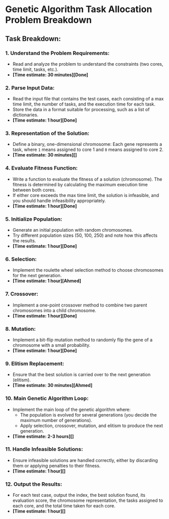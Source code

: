 # Genetic Algorithm Task Allocation Problem Breakdown

## Task Breakdown:

### 1. Understand the Problem Requirements:

- Read and analyze the problem to understand the constraints (two cores, time limit, tasks, etc.).
- **[Time estimate: 30 minutes][Done]**

### 2. Parse Input Data:

- Read the input file that contains the test cases, each consisting of a max time limit, the number of tasks, and the execution time for each task.
- Store the data in a format suitable for processing, such as a list of dictionaries.
- **[Time estimate: 1 hour][Done]**

### 3. Representation of the Solution:

- Define a binary, one-dimensional chromosome: Each gene represents a task, where `1` means assigned to core 1 and `0` means assigned to core 2.
- **[Time estimate: 30 minutes][]**

### 4. Evaluate Fitness Function:

- Write a function to evaluate the fitness of a solution (chromosome). The fitness is determined by calculating the maximum execution time between both cores.
- If either core exceeds the max time limit, the solution is infeasible, and you should handle infeasibility appropriately.
- **[Time estimate: 1 hour][Done]**

### 5. Initialize Population:

- Generate an initial population with random chromosomes.
- Try different population sizes (50, 100, 250) and note how this affects the results.
- **[Time estimate: 1 hour][Done]**

### 6. Selection:

- Implement the roulette wheel selection method to choose chromosomes for the next generation.
- **[Time estimate: 1 hour][Ahmed]**

### 7. Crossover:

- Implement a one-point crossover method to combine two parent chromosomes into a child chromosome.
- **[Time estimate: 1 hour][Done]**

### 8. Mutation:

- Implement a bit-flip mutation method to randomly flip the gene of a chromosome with a small probability.
- **[Time estimate: 1 hour][Done]**

### 9. Elitism Replacement:

- Ensure that the best solution is carried over to the next generation (elitism).
- **[Time estimate: 30 minutes][Ahmed]**

### 10. Main Genetic Algorithm Loop:

- Implement the main loop of the genetic algorithm where:
  - The population is evolved for several generations (you decide the maximum number of generations).
  - Apply selection, crossover, mutation, and elitism to produce the next generation.
- **[Time estimate: 2-3 hours][]**

### 11. Handle Infeasible Solutions:

- Ensure infeasible solutions are handled correctly, either by discarding them or applying penalties to their fitness.
- **[Time estimate: 1 hour][]**

### 12. Output the Results:

- For each test case, output the index, the best solution found, its evaluation score, the chromosome representation, the tasks assigned to each core, and the total time taken for each core.
- **[Time estimate: 1 hour][]**
